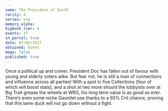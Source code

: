 ```yaml
---
name: The President of Earth
rarity: 4
series: voy
memory_alpha:
bigbook_tier: 4
events: 37
in_portal: true
date: 07/08/2017
obtained: Event
mega: false
published: true
---
```


Once a political up and comer, President Doc has fallen out of favour with young and elderly voters alike. But fear not, he is still a man of connections and influence across all parties! With a spot in five Collections (four of which will boost stats), and a shot at two more should the lobbyists over at Big Trait grease the wheels at WRG, his long term value is as good as ever. There’s even some niche Gauntlet use thanks to a 65% Crit chance, proving that this lame duck will not go down without a fight.
